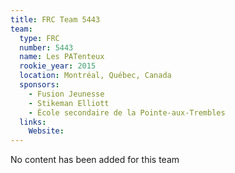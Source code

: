 ```yaml
---
title: FRC Team 5443
team:
  type: FRC
  number: 5443
  name: Les PATenteux
  rookie_year: 2015
  location: Montréal, Québec, Canada
  sponsors:
    - Fusion Jeunesse
    - Stikeman Elliott
    - École secondaire de la Pointe-aux-Trembles
  links:
    Website: 
---
```

No content has been added for this team